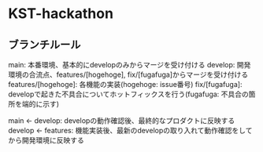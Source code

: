 # KST-hackathon

## ブランチルール
main: 本番環境、基本的にdevelopのみからマージを受け付ける
develop: 開発環境の合流点、features/\[hogehoge\], fix/\[fugafuga\]からマージを受け付ける
features/\[hogehoge\]: 各機能の実装(hogehoge: issue番号)
fix/\[fugafuga\]: developで起きた不具合についてホットフィックスを行う(fugafuga: 不具合の箇所を端的に示す)

main <- develop: developの動作確認後、最終的なプロダクトに反映する
develop <- features: 機能実装後、最新のdevelopの取り入れて動作確認をしてから開発環境に反映する
